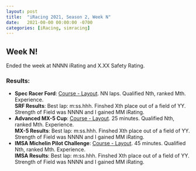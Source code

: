 ```yaml
---
layout: post
title:  "iRacing 2021, Season 2, Week N"
date:   2021-00-00 00:00:00 -0700
categories: [iRacing, simracing]
---
```

## Week N!

Ended the week at NNNN iRating and X.XX Safety Rating.

### Results:
* **Spec Racer Ford**: [Course - Layout](https://members.iracing.com/membersite/member/EventResult.do?&subsessionid=). NN laps. Qualified Nth, ranked Mth. Experience.  
**SRF Results**: Best lap: m:ss.hhh. Finshed Xth place out of a field of YY. Strength of Field was NNNN and I gained MM iRating.  
* **Advanced MX-5 Cup**: [Course - Layout](https://members.iracing.com/membersite/member/EventResult.do?&subsessionid=). 25 minutes. Qualified Nth, ranked Mth. Experience.  
**MX-5 Results**: Best lap: m:ss.hhh. Finshed Xth place out of a field of YY. Strength of Field was NNNN and I gained MM iRating.
* **IMSA Michelin Pilot Challenge**: [Course - Layout](https://members.iracing.com/membersite/member/EventResult.do?&subsessionid=). 45 minutes. Qualified Nth, ranked Mth. Experience.  
**IMSA Results**: Best lap: m:ss.hhh. Finshed Xth place out of a field of YY. Strength of Field was NNNN and I gained MM iRating.
